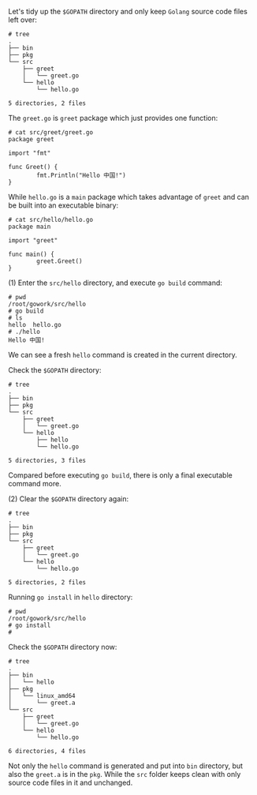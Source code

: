 Let's tidy up the `$GOPATH` directory and only keep `Golang` source code files left over:  

	# tree
	.
	├── bin
	├── pkg
	└── src
	    ├── greet
	    │   └── greet.go
	    └── hello
	        └── hello.go
	
	5 directories, 2 files
The `greet.go` is `greet` package which just provides one function:  

	# cat src/greet/greet.go
	package greet
	
	import "fmt"
	
	func Greet() {
	        fmt.Println("Hello 中国!")
	}

While `hello.go` is a `main` package which takes advantage of `greet` and can be built into an executable binary:  

	# cat src/hello/hello.go
	package main
	
	import "greet"
	
	func main() {
	        greet.Greet()
	}

(1) Enter the `src/hello` directory, and execute `go build` command:  

	# pwd
	/root/gowork/src/hello
	# go build
	# ls
	hello  hello.go
	# ./hello
	Hello 中国!

We can see a fresh `hello` command is created in the current directory.  

Check the `$GOPATH` directory:  

	# tree
	.
	├── bin
	├── pkg
	└── src
	    ├── greet
	    │   └── greet.go
	    └── hello
	        ├── hello
	        └── hello.go
	
	5 directories, 3 files

Compared before executing `go build`, there is only a final executable command more.  

(2) Clear the `$GOPATH` directory again:  

	# tree
	.
	├── bin
	├── pkg
	└── src
	    ├── greet
	    │   └── greet.go
	    └── hello
	        └── hello.go
	
	5 directories, 2 files

Running `go install` in `hello` directory:  

	# pwd
	/root/gowork/src/hello
	# go install
	#

Check the `$GOPATH` directory now: 

	# tree
	.
	├── bin
	│   └── hello
	├── pkg
	│   └── linux_amd64
	│       └── greet.a
	└── src
	    ├── greet
	    │   └── greet.go
	    └── hello
	        └── hello.go
	
	6 directories, 4 files

Not only the `hello` command is generated and put into `bin` directory, but also the `greet.a` is in the `pkg`. While the `src` folder keeps clean with only source code files in it and unchanged.